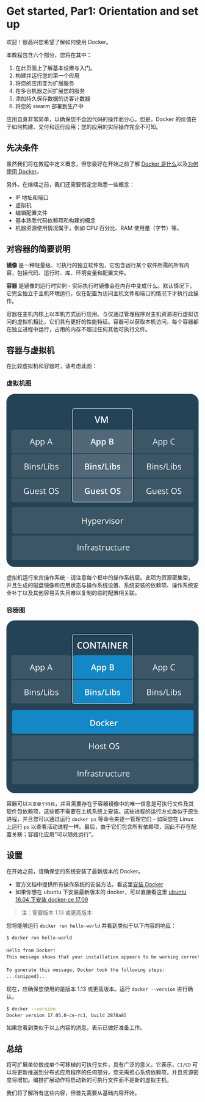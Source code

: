# Get started, Par1: Orientation and set up


欢迎！很高兴您希望了解如何使用 Docker。

本教程包含六个部分，您将在其中：

1. 在此页面上了解基本设置与入门。
2. 构建并运行您的第一个应用
3. 将您的应用变为扩展服务
4. 在多台机器之间扩展您的服务
5. 添加持久保存数据的访客计数器
6. 将您的 swarm 部署到生产中

应用自身非常简单，以确保您不会因代码的操作而分心。但是，Docker 的价值在于如何构建、交付和运行应用；您的应用的实际操作完全不可知。

## 先决条件

虽然我们将在教程中定义概念，但您最好在开始之前了解 [Docker 是什么](https://www.docker.com/what-docker)以及[为何使用 Docker](https://www.docker.com/use-cases)。

另外，在继续之前，我们还需要假定您熟悉一些概念：

+ IP 地址和端口
+ 虚拟机
+ 编辑配置文件
+ 基本熟悉代码依赖项和构建的概念
+ 机器资源使用情况属于，例如 CPU 百分比、RAM 使用量（字节）等。

## 对容器的简要说明

**镜像** 是一种轻量级、可执行的独立软件包，它包含运行某个软件所需的所有内容，包括代码、运行时、库、环境变量和配置文件。

**容器** 是镜像的运行时实例 - 实际执行时镜像会在内存中变成什么。默认情况下，它完全独立于主机环境运行，仅在配置为访问主机文件和端口的情况下才执行此操作。

容器在主机内核上以本机方式运行应用。与仅通过管理程序对主机资源进行虚拟访问的虚拟机相比，它们具有更好的性能特征。容器可以获取本机访问，每个容器都在独立进程中运行，占用的内存不超过任何其他可执行文件。

## 容器与虚拟机
在比较虚拟机和容器时，请考虑此图：

### 虚拟机图

![虚拟机技术栈示例](001.VM@2x.png)

虚拟机运行来宾操作系统 - 请注意每个框中的操作系统层。此项为资源密集型，并且生成的磁盘镜像和应用状态与操作系统设置、系统安装的依赖项、操作系统安全补丁以及其他容易丢失且难以复制的临时配置相关联。

### 容器图

![容器技术栈示例](001.Container@2x.png)

容器可以`共享单个内核`，并且需要存在于容器镜像中的唯一信息是可执行文件及其软件包依赖项，这些都不需要在主机系统上安装。这些进程的运行方式类似于原生进程，并且您可以通过运行 `docker ps` 等命令来逐一管理它们 - 如同您在 Linux 上运行 `ps` 以查看活动进程一样。最后，由于它们包含所有依赖项，因此不存在配置关联；容器化应用“可以随处运行”。

## 设置

在开始之前，请确保您的系统安装了最新版本的 Docker。

+ 官方文档中提供所有操作系统的安装方法，看这里[安装 Docker](https://docs.docker-cn.com/engine/installation/)
+ 如果你想在 ubuntu 下安装最新版本的 docker，可以直接看这里 [ubuntu 16.04 下安装 docker-ce 17.09](000.get_docker/000.install-docker-ce.md)

>  注：需要版本 1.13 或更高版本

您将能够运行 `docker run hello-world` 并看到类似于以下内容的响应：

```bash
$ docker run hello-world

Hello from Docker!
This message shows that your installation appears to be working correctly.

To generate this message, Docker took the following steps:
...(snipped)...
```

现在，应确保您使用的是版本 1.13 或更高版本。运行 `docker --version` 进行确认。

```bash
$ docker --version
Docker version 17.05.0-ce-rc1, build 2878a85
```

如果您看到类似于以上内容的消息，表示已做好准备工作。

## 总结

将可扩展单位做成单个可移植的可执行文件，具有广泛的意义。它表示，`CI/CD` 可以将更新推送到分布式应用程序的任何部分，您无需担心系统依赖项，并且资源密度将增加。编排扩展动作将启动新的可执行文件而不是新的虚拟主机。

我们将了解所有这些内容，但首先需要从基础内容开始。

